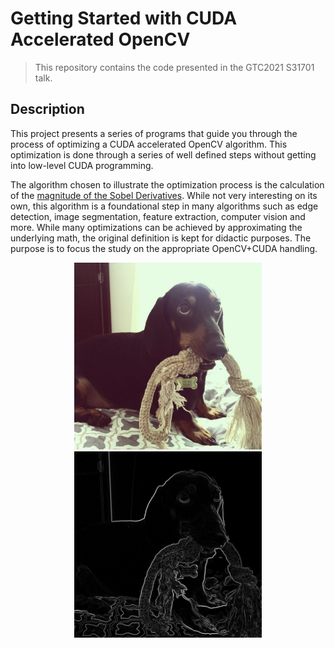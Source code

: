 # Getting Started with CUDA Accelerated OpenCV

> This repository contains the code presented in the GTC2021 S31701
  talk.

## Description

This project presents a series of programs that guide you through the
process of optimizing a CUDA accelerated OpenCV algorithm. This
optimization is done through a series of well defined steps without
getting into low-level CUDA programming.

The algorithm chosen to illustrate the optimization process is the
calculation of the [magnitude of the Sobel
Derivatives](https://docs.opencv.org/3.4/d2/d2c/tutorial_sobel_derivatives.html). While
not very interesting on its own, this algorithm is a foundational step
in many algorithms such as edge detection, image segmentation, feature
extraction, computer vision and more. While many optimizations can be
achieved by approximating the underlying math, the original definition
is kept for didactic purposes. The purpose is to focus the study on
the appropriate OpenCV+CUDA handling.

<p align="center">
  <img src="dog.jpg" alt="Original image of a cute, big-eyed puppy in grayscale" title="Original image of Bartok the Dachshund" width="300"/>
  <img src="dog_gradient.jpg" alt="Resulting gradient image" title="Gradient image of Bartok the Dachshund" width="300"/>
</p>